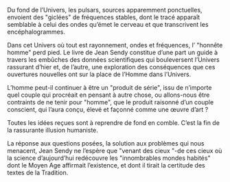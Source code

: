Du fond de l’Univers, les pulsars, sources apparemment ponctuelles, envoient des "giclées" de fréquences stables, dont le tracé apparaît semblable à celui des ondes qu’émet le cerveau et que transcrivent les encéphalogrammes.

Dans cet Univers où tout est rayonnement, ondes et fréquences, l’ "honnête homme" perd pied. Le livre de Jean Sendy constitue d’une part un guide à travers les embûches des données scientifiques qui bouleversent l’Univers rassurant d’hier et, de l’autre, une exploration des conséquences que ces ouvertures nouvelles ont sur la place de l’Homme dans l’Univers.

L’homme peut-il continuer à être un "produit de série", issu de n’importe quel couple qui procréait en pensant à autre chose, ou allons-nous être contraints de ne tenir pour "homme", que le produit raisonné d’un couple conscient, qui l’aura conçu, élevé et façonné comme une œuvre d’art ?

Toutes les idées reçues sont à reprendre de fond en comble. C’est la fin de la rassurante illusion humaniste.

La réponse aux questions posées, la solution aux problèmes qui nous menacent, Jean Sendy ne l’espère que "venant des cieux "-de ces cieux où la science d’aujourd’hui redécouvre les "innombrables mondes habités" dont le Moyen Age affirmait l’existence, et dont il tirait la certitude des textes de la Tradition.